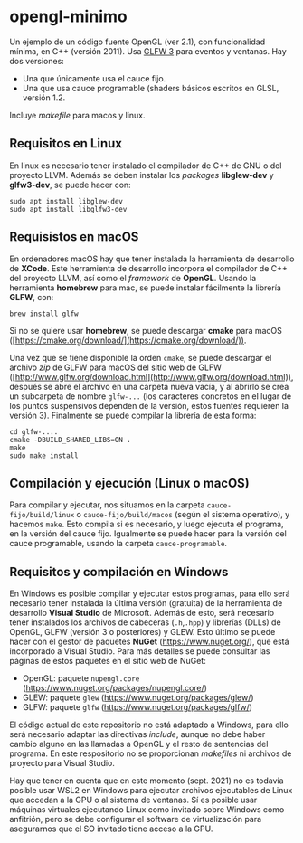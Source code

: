 # opengl-minimo

Un ejemplo de un código fuente OpenGL (ver 2.1), con funcionalidad mínima, en C++ (versión 2011).
Usa [GLFW 3](https://github.com/glfw/glfw) para eventos y ventanas. Hay dos versiones:

* Una que únicamente usa el cauce fijo.
* Una que usa cauce programable (shaders básicos escritos en GLSL, versión 1.2.

Incluye _makefile_ para macos y linux.

## Requisitos en Linux

En linux es necesario tener instalado el compilador de C++ de GNU o del proyecto LLVM.
Además se deben instalar los _packages_ **libglew-dev** y **glfw3-dev**, se puede hacer con:

```
sudo apt install libglew-dev
sudo apt install libglfw3-dev
```

## Requisistos en macOS

En ordenadores macOS hay que tener instalada la herramienta de desarrollo de **XCode**.
Este herramienta de desarrollo incorpora el compilador de C++ del proyecto LLVM, así como el _framework_ de **OpenGL**.
Usando la herramienta **homebrew** para mac, se puede instalar fácilmente la librería **GLFW**, con:

```
brew install glfw
```

Si no se quiere usar **homebrew**, se puede descargar **cmake** para macOS ([https://cmake.org/download/](https://cmake.org/download/)).

Una vez que se tiene disponible la orden `cmake`, se puede descargar el archivo _zip_ de GLFW para macOS del sitio web de GLFW ([http://www.glfw.org/download.html](http://www.glfw.org/download.html)), después se abre el archivo en una carpeta nueva vacía, y al abrirlo se crea un subcarpeta de nombre `glfw-...` (los caracteres concretos en el lugar de los puntos suspensivos dependen de la versión, estos fuentes requieren la versión 3). Finalmente se puede compilar la librería de esta forma:

```
cd glfw-....
cmake -DBUILD_SHARED_LIBS=ON .
make
sudo make install
```

## Compilación y ejecución (Linux o macOS)

Para compilar y ejecutar, nos situamos en la carpeta `cauce-fijo/build/linux` o `cauce-fijo/build/macos` (según el sistema operativo), y hacemos `make`. Esto compila si es necesario, y luego ejecuta el programa, en la versión del cauce fijo. Igualmente se puede hacer para la versión del cauce programable, usando la carpeta `cauce-programable`.

## Requisitos y compilación en Windows

En Windows es posible compilar y ejecutar estos programas, para ello será necesario tener instalada la última versión (gratuita) de la herramienta de desarrollo **Visual Studio** de Microsoft. Además de esto, será necesario tener instalados los archivos de cabeceras (`.h`,`.hpp`) y librerías (DLLs) de OpenGL, GLFW (versión 3 o posteriores) y GLEW. Esto último se puede hacer con el gestor de paquetes **NuGet** (https://www.nuget.org/), que está incorporado a Visual Studio. Para más detalles se puede consultar las páginas de estos paquetes en el sitio web de NuGet:

* OpenGL: paquete `nupengl.core` (https://www.nuget.org/packages/nupengl.core/)
* GLEW: paquete `glew` (https://www.nuget.org/packages/glew/)
* GLFW: paquete `glfw` (https://www.nuget.org/packages/glfw/)

El código actual de este repositorio no está adaptado a Windows, para ello será necesario adaptar las directivas _include_, aunque no debe haber cambio alguno en las llamadas a OpenGL y el resto de sentencias del programa. En este respositorio no se proporcionan _makefiles_ ni archivos de proyecto para Visual Studio.

Hay que tener en cuenta que en este momento (sept. 2021) no es todavía posible usar WSL2 en Windows para ejecutar archivos ejecutables de Linux que accedan a la GPU o al sistema de ventanas. Sí es posible usar máquinas virtuales ejecutando Linux como invitado sobre Windows como anfitrión, pero se debe configurar el software de virtualización para asegurarnos que el SO invitado tiene acceso a la GPU.
